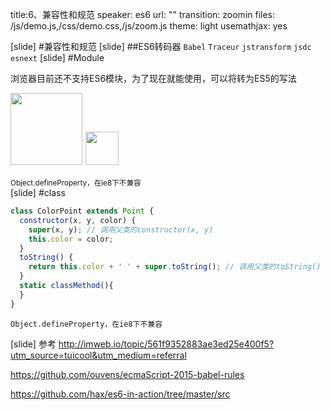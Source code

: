 title:6、兼容性和规范
speaker: es6
url: ""
transition: zoomin
files: /js/demo.js,/css/demo.css,/js/zoom.js
theme: light
usemathjax: yes

[slide]
#兼容性和规范
[slide]
##ES6转码器
`Babel` `Traceur` `jstransform` `jsdc` `esnext`
[slide]
    #Module
    <p>
    浏览器目前还不支持ES6模块，为了现在就能使用，可以将转为ES5的写法
    </p>
    <p>
        <img style="width:115px;" src="/logo.png"><img style="width:53px;margin:5px;" src="/browserify.png">
    </p>
    <small style="display:block;">Object.defineProperty，在ie8下不兼容</small>
[slide]
    #class
```javascript
class ColorPoint extends Point {
  constructor(x, y, color) {
    super(x, y); // 调用父类的constructor(x, y)
    this.color = color;
  }
  toString() {
    return this.color + ' ' + super.toString(); // 调用父类的toString()
  }
  static classMethod(){
  }
}
```
    Object.defineProperty，在ie8下不兼容
[slide]
参考
http://imweb.io/topic/561f9352883ae3ed25e400f5?utm_source=tuicool&utm_medium=referral

https://github.com/ouvens/ecmaScript-2015-babel-rules

https://github.com/hax/es6-in-action/tree/master/src